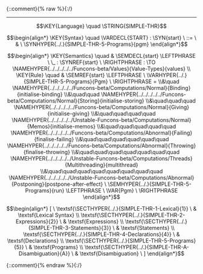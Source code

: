 {::comment}{% raw %}{:/}


----

$$\KEY{Language} \quad \STRING{SIMPLE-THR}$$



$$\begin{align*}
  \KEY{Syntax} \quad
    \VARDECL{START} : \SYN{start}
      \ ::= \ & \
      \SYNHYPER{../.}{SIMPLE-THR-5-Programs}{pgm}
\end{align*}$$

$$\begin{align*}
  \KEY{Semantics} \quad
  & \SEMDECL{start} \LEFTPHRASE \ \_ : \SYNREF{start} \ \RIGHTPHRASE  
    :  \TO \NAMEHYPER{../../../../../Funcons-beta/Values}{Value-Types}{values} 
\\
  \KEY{Rule} \quad
    & \SEMREF{start} \LEFTPHRASE \
                            \VARHYPER{../.}{SIMPLE-THR-5-Programs}{Pgm} \
                          \RIGHTPHRASE  = \\&\quad
      \NAMEHYPER{../../../../../Funcons-beta/Computations/Normal}{Binding}{initialise-binding} \\&\quad\quad 
        \NAMEHYPER{../../../../../Funcons-beta/Computations/Normal}{Storing}{initialise-storing} \\&\quad\quad\quad 
          \NAMEHYPER{../../../../../Funcons-beta/Computations/Normal}{Giving}{initialise-giving} \\&\quad\quad\quad\quad 
            \NAMEHYPER{../../../../../Unstable-Funcons-beta/Computations/Normal}{Memos}{initialise-memos} \\&\quad\quad\quad\quad\quad 
              \NAMEHYPER{../../../../../Funcons-beta/Computations/Abnormal}{Failing}{finalise-failing} \\&\quad\quad\quad\quad\quad\quad 
                \NAMEHYPER{../../../../../Funcons-beta/Computations/Abnormal}{Throwing}{finalise-throwing} \\&\quad\quad\quad\quad\quad\quad\quad 
                  \NAMEHYPER{../../../../../Unstable-Funcons-beta/Computations/Threads}{Multithreading}{multithread} \\&\quad\quad\quad\quad\quad\quad\quad\quad 
                    \NAMEHYPER{../../../../../Unstable-Funcons-beta/Computations/Abnormal}{Postponing}{postpone-after-effect} \ 
                      \SEMHYPER{../.}{SIMPLE-THR-5-Programs}{run} \LEFTPHRASE \
                                            \VAR{Pgm} \
                                          \RIGHTPHRASE 
\end{align*}$$


$$\begin{align*}
  [ \
  \textsf{\SECTHYPER{../.}{SIMPLE-THR-1-Lexical}{1}} \ & \textsf{Lexical Syntax} \\
  \textsf{\SECTHYPER{../.}{SIMPLE-THR-2-Expressions}{2}} \ & \textsf{Expressions} \\
  \textsf{\SECTHYPER{../.}{SIMPLE-THR-3-Statements}{3}} \ & \textsf{Statements} \\
  \textsf{\SECTHYPER{../.}{SIMPLE-THR-4-Declarations}{4}} \ & \textsf{Declarations} \\
  \textsf{\SECTHYPER{../.}{SIMPLE-THR-5-Programs}{5}} \ & \textsf{Programs} \\
  \textsf{\SECTHYPER{../.}{SIMPLE-THR-A-Disambiguation}{A}} \ & \textsf{Disambiguation}
  \ ]
\end{align*}$$



[Funcons-beta]: /CBS-beta/math/Funcons-beta
  "FUNCONS-BETA"
[Unstable-Funcons-beta]: /CBS-beta/math/Unstable-Funcons-beta
  "UNSTABLE-FUNCONS-BETA"
[Languages-beta]: /CBS-beta/math/Languages-beta
  "LANGUAGES-BETA"
[Unstable-Languages-beta]: /CBS-beta/math/Unstable-Languages-beta
  "UNSTABLE-LANGUAGES-BETA"
[CBS-beta]: /CBS-beta
  "CBS-BETA"
[SIMPLE-THR-Start.cbs]: https://github.com/plancomps/CBS-beta/blob/math/Unstable-Languages-beta/SIMPLE-Threads/SIMPLE-THR-cbs/SIMPLE-THR/SIMPLE-THR-Start/SIMPLE-THR-Start.cbs
  "CBS SOURCE FILE ON GITHUB"
[PLAIN]: /CBS-beta/docs/Unstable-Languages-beta/SIMPLE-Threads/SIMPLE-THR-cbs/SIMPLE-THR/SIMPLE-THR-Start
  "CBS SOURCE WEB PAGE"
 [PRETTY]: /CBS-beta/math/Unstable-Languages-beta/SIMPLE-Threads/SIMPLE-THR-cbs/SIMPLE-THR/SIMPLE-THR-Start
  "CBS-KATEX WEB PAGE"
[PDF]: /CBS-beta/math/Unstable-Languages-beta/SIMPLE-Threads/SIMPLE-THR-cbs/SIMPLE-THR/SIMPLE-THR-Start/SIMPLE-THR-Start.pdf
  "CBS-LATEX PDF FILE"
[PLanCompS Project]: https://plancomps.github.io
  "PROGRAMMING LANGUAGE COMPONENTS AND SPECIFICATIONS PROJECT HOME PAGE"
{::comment}{% endraw %}{:/}
